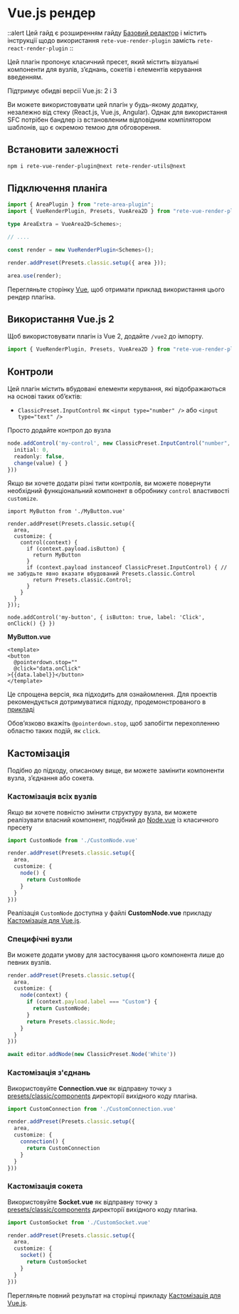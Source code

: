 # Vue.js рендер

::alert
Цей гайд є розширенням гайду [Базовий редактор](/uk/docs/guides/basic) і містить інструкції щодо використання `rete-vue-render-plugin` замість `rete-react-render-plugin`
::

Цей плагін пропонує класичний пресет, який містить візуальні компоненти для вузлів, з’єднань, сокетів і елементів керування введенням.

Підтримує обидві версії Vue.js: 2 і 3

Ви можете використовувати цей плагін у будь-якому додатку, незалежно від стеку (React.js, Vue.js, Angular). Однак для використання SFC потрібен бандлер із встановленим відповідним компілятором шаблонів, що є окремою темою для обговорення.

## Встановити залежності

```bash
npm i rete-vue-render-plugin@next rete-render-utils@next
```


## Підключення планіга

```ts
import { AreaPlugin } from "rete-area-plugin";
import { VueRenderPlugin, Presets, VueArea2D } from "rete-vue-render-plugin";

type AreaExtra = VueArea2D<Schemes>;

// ....

const render = new VueRenderPlugin<Schemes>();

render.addPreset(Presets.classic.setup({ area }));

area.use(render);
```

Перегляньте сторінку [Vue](/uk/examples/vue), щоб отримати приклад використання цього рендер плагіна.

## Використання Vue.js 2

Щоб використовувати плагін із Vue 2, додайте `/vue2` до імпорту.

```ts
import { VueRenderPlugin, Presets, VueArea2D } from "rete-vue-render-plugin/vue2";
```

## Контроли

Цей плагін містить вбудовані елементи керування, які відображаються на основі таких об’єктів:

- `ClassicPreset.InputControl` як `<input type="number" />` або `<input type="text" />`

Просто додайте контрол до вузла

```ts
node.addControl('my-control', new ClassicPreset.InputControl("number", {
  initial: 0,
  readonly: false,
  change(value) { }
}))
```

Якщо ви хочете додати різні типи контролів, ви можете повернути необхідний функціональний компонент в обробнику `control` властивості `customize`.

```tsx
import MyButton from './MyButton.vue'

render.addPreset(Presets.classic.setup({
  area,
  customize: {
    control(context) {
      if (context.payload.isButton) {
        return MyButton
      }
      if (context.payload instanceof ClassicPreset.InputControl) { // не забудьте явно вказати вбудований Presets.classic.Control
        return Presets.classic.Control;
      }
    }
  }
}));

node.addControl('my-button', { isButton: true, label: 'Click', onClick() {} })
```

**MyButton.vue**

```vue
<template>
<button
  @pointerdown.stop=""
  @click="data.onClick"
>{{data.label}}</button>
</template>
```

Це спрощена версія, яка підходить для ознайомлення. Для проектів рекомендується дотримуватися підходу, продемонстрованого в [прикладі](/uk/examples/vue/controls)

Обов’язково вкажіть `@pointerdown.stop`, щоб запобігти перехопленню областю таких подій, як `click`.

## Кастомізація

Подібно до підходу, описаному вище, ви можете замінити компоненти вузла, з’єднання або сокета.

### Кастомізація всіх вузлів

Якщо ви хочете повністю змінити структуру вузла, ви можете реалізувати власний компонент, подібний до [Node.vue](https://github.com/retejs/vue-render-plugin/blob/next/src/presets/classic/components/Node.vue) із класичного пресету

```ts
import CustomNode from './CustomNode.vue'

render.addPreset(Presets.classic.setup({
  area,
  customize: {
    node() {
      return CustomNode
    }
  }
}))
```

Реалізація `CustomNode` доступна у файлі **CustomNode.vue** прикладу [Кастомізація для Vue.js](/uk/examples/vue/customization).

### Специфічні вузли

Ви можете додати умову для застосування цього компонента лише до певних вузлів.

```ts
render.addPreset(Presets.classic.setup({
  area,
  customize: {
    node(context) {
      if (context.payload.label === "Custom") {
        return CustomNode;
      }
      return Presets.classic.Node;
    }
  }
}))

await editor.addNode(new ClassicPreset.Node('White'))
```

### Кастомізація з'єднань

Використовуйте **Connection.vue** як відправну точку з [presets/classic/components](https://github.com/retejs/vue-render-plugin/blob/next/src/presets/classic/components) директорії вихідного коду плагіна.

```ts
import CustomConnection from './CustomConnection.vue'

render.addPreset(Presets.classic.setup({
  area,
  customize: {
    connection() {
      return CustomConnection
    }
  }
}))
```

### Кастомізація сокета

Використовуйте **Socket.vue** як відправну точку з [presets/classic/components](https://github.com/retejs/vue-render-plugin/blob/next/src/presets/classic/components) директорії вихідного коду плагіна.

```ts
import CustomSocket from './CustomSocket.vue'

render.addPreset(Presets.classic.setup({
  area,
  customize: {
    socket() {
      return CustomSocket
    }
  }
}))
```

Перегляньте повний результат на сторінці прикладу [Кастомізація для Vue.js](/uk/examples/vue/customization).
